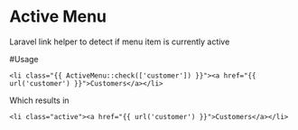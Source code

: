 # Active Menu
Laravel link helper to detect if menu item is currently active

#Usage

```
<li class="{{ ActiveMenu::check(['customer']) }}"><a href="{{ url('customer') }}">Customers</a></li>
```

Which results in

```
<li class="active"><a href="{{ url('customer') }}">Customers</a></li>
```